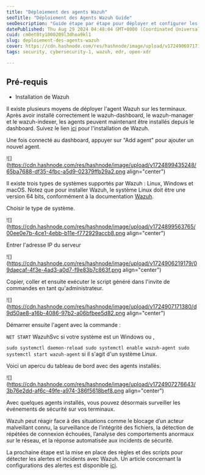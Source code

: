 ```yaml
---
title: "Déploiement des agents Wazuh"
seoTitle: "Déploiement des Agents Wazuh Guide"
seoDescription: "Guide étape par étape pour déployer et configurer les agents Wazuh sur Linux, Windows et macOS depuis le dashboard Wazuh"
datePublished: Thu Aug 29 2024 04:48:04 GMT+0000 (Coordinated Universal Time)
cuid: cm0et0ty1000209l3dhoa9kl1
slug: deploiement-des-agents-wazuh
cover: https://cdn.hashnode.com/res/hashnode/image/upload/v1724906971710/18724497-e5c4-422c-99db-7e91e840a7d7.png
tags: security, cybersecurity-1, wazuh, edr, open-xdr

---
```


## Pré-requis

* Installation de Wazuh
    

Il existe plusieurs moyens de déployer l'agent Wazuh sur les terminaux. Après avoir installé correctement le wazuh-dashboard, le wazuh-manager et le wazuh-indexer, les agents peuvent maintenant être installés depuis le dashboard. Suivez le lien [ici](https://bilaldotcom.hashnode.dev/wazuh-installation) pour l'installation de Wazuh.

Une fois connecté au dashboard, appuyer sur "Add agent" pour ajouter un nouvel agent.

![](https://cdn.hashnode.com/res/hashnode/image/upload/v1724899435248/65ba7688-df35-4fbc-a5d9-02379ffb29a2.png align="center")

Il existe trois types de systèmes supportés par Wazuh : Linux, Windows et macOS. Notez que pour installer Wazuh, le système Linux doit être une version 64 bits, conformément à la documentation [Wazuh](https://documentation.wazuh.com/current/installation-guide/packages-list.html).

Choisir le type de système.

![](https://cdn.hashnode.com/res/hashnode/image/upload/v1724899563765/00ee0e7b-4ce1-4ebb-b11e-f772929accb8.png align="center")

Entrer l'adresse IP du serveur

![](https://cdn.hashnode.com/res/hashnode/image/upload/v1724906219179/09daecaf-4f3e-4ad3-a0d7-f9e83b7c863f.png align="center")

Copier, coller et ensuite exécuter le script généré dans l'invite de commandes en tant qu'administrateur.

![](https://cdn.hashnode.com/res/hashnode/image/upload/v1724907171380/d9d50ae8-a16b-4086-97b2-a06bfbee5d82.png align="center")

Démarrer ensuite l'agent avec la commande :

`NET START` WazuhSvc si votre système est un Windows ou ,

`sudo systemctl daemon-reload sudo systemctl enable wazuh-agent sudo systemctl start wazuh-agent` si il s'agit d'un système Linux.

Voici un apercu du tableau de bord avec des agents installés.

![](https://cdn.hashnode.com/res/hashnode/image/upload/v1724907276643/3b76e2dd-af6c-49fe-a974-386f5618bef8.png align="center")

Avec quelques agents installés, vous pouvez désormais surveiller les événements de sécurité sur vos terminaux.

Wazuh peut réagir face à des situations comme le blocage d’un acteur malveillant connu, la surveillance de l’intégrité des fichiers, la détection de répétées de connexion échouées, l’analyse des comportements anormaux sur le réseau, et la réponse automatisée aux incidents de sécurité.

La prochaine étape est la mise en place des règles et des scripts pour détecter les alertes et incidents avec Wazuh. Un article concernant la configurations des alertes est disponible [ici](https://blog.fikara.io/configuration-des-alertes-fim-sur-wazuh).